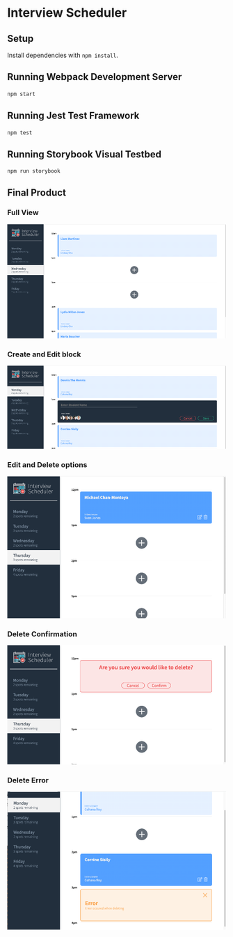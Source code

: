# Interview Scheduler

## Setup

Install dependencies with `npm install`.

## Running Webpack Development Server

```sh
npm start
```

## Running Jest Test Framework

```sh
npm test
```

## Running Storybook Visual Testbed

```sh
npm run storybook
```
## Final Product

### Full View
!["Full View"](docs/Full-View.png)
### Create and Edit block
!["Create and Edit block"](docs/Create:Edit.png)
### Edit and Delete options
!["Edit and Delete options"](docs/Edit:Delete.png)
### Delete Confirmation
!["Delete Confirmation"](docs/deleteConfirmation.png)
### Delete Error
!["Delete Error"](docs/deleteError.png)